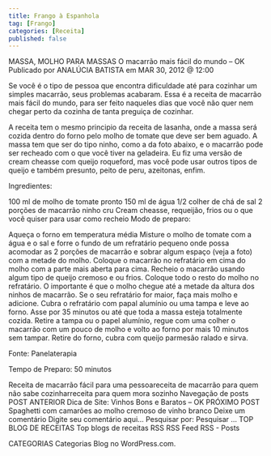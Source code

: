 ```yaml
---
title: Frango à Espanhola
tag: [Frango]
categories: [Receita]
published: false
---
```


MASSA, MOLHO PARA MASSAS
O macarrão mais fácil do mundo – OK
Publicado por ANALÚCIA BATISTA em MAR 30, 2012 @ 12:00


Se você é o tipo de pessoa que encontra dificuldade até para cozinhar um simples macarrão, seus problemas acabaram. Essa é a receita de macarrão mais fácil do mundo, para ser feito naqueles dias que você não quer nem chegar perto da cozinha de tanta preguiça de cozinhar.

A receita tem o mesmo principio da receita de lasanha, onde a massa será cozida dentro do forno pelo molho de tomate que deve ser bem aguado. A massa tem que ser do tipo ninho, como a da foto abaixo, e o macarrão pode ser recheado com o que você tiver na geladeira. Eu fiz uma versão de cream cheasse com queijo roqueford, mas você pode usar outros tipos de queijo e também presunto, peito de peru, azeitonas, enfim.

Ingredientes:

100 ml de molho de tomate pronto
150 ml de água
1/2 colher de chá de sal
2 porções de macarrão ninho cru
Cream cheasse, requeijão, frios ou o que você quiser para usar como recheio
Modo de preparo:

Aqueça o forno em temperatura média
Misture o molho de tomate com a água e o sal e forre o fundo de um refratário pequeno onde possa acomodar as 2 porções de macarrão e sobrar algum espaço (veja a foto) com a metade do molho.
Coloque o macarrão no refratário em cima do molho com a parte mais aberta para cima. Recheio o macarrão usando algum tipo de queijo cremoso e ou frios.
Coloque todo o resto do molho no refratário. O importante é que o molho chegue até a metade da altura dos ninhos de macarrão. Se o seu refratário for maior, faça mais molho e adicione.
Cubra o refratário com papal alumínio ou uma tampa e leve ao forno. Asse por 35 minutos ou até que toda a massa esteja totalmente cozida.
Retire a tampa ou o papel alumínio, regue com uma colher o macarrão com um pouco de molho e volto ao forno por mais 10 minutos sem tampar.
Retire do forno, cubra com queijo parmesão ralado e sirva.


Fonte: Panelaterapia

Tempo de Preparo: 50 minutos



Receita de macarrão fácil para uma pessoareceita de macarrão para quem não sabe cozinharreceita para quem mora sozinho
Navegação de posts
POST ANTERIOR
Dica de Site: Vinhos Bons e Baratos – OK
PRÓXIMO POST
Spaghetti com camarões ao molho cremoso de vinho branco
Deixe um comentário
Digite seu comentário aqui...
Pesquisar por:
Pesquisar …
TOP BLOG DE RECEITAS
Top blogs de receitas
RSS
RSS Feed RSS - Posts

CATEGORIAS
Categorias
Blog no WordPress.com.
